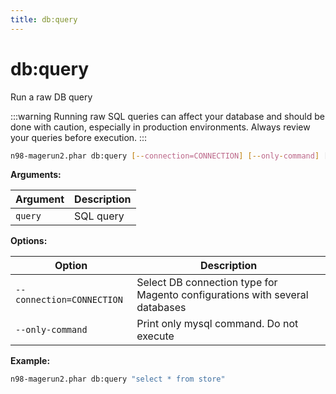 ```yaml
---
title: db:query
---
```


# db:query

Run a raw DB query

:::warning
Running raw SQL queries can affect your database and should be done with caution, especially in production environments. Always review your queries before execution.
:::

```sh
n98-magerun2.phar db:query [--connection=CONNECTION] [--only-command] [<query>]
```

**Arguments:**

| Argument | Description |
|----------|-------------|
| `query`  | SQL query   |

**Options:**

| Option                   | Description                                                                 |
|--------------------------|-----------------------------------------------------------------------------|
| `--connection=CONNECTION`| Select DB connection type for Magento configurations with several databases |
| `--only-command`         | Print only mysql command. Do not execute                                    |

**Example:**

```sh
n98-magerun2.phar db:query "select * from store"
```
